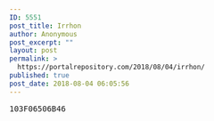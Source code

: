 ```yaml
---
ID: 5551
post_title: Irrhon
author: Anonymous
post_excerpt: ""
layout: post
permalink: >
  https://portalrepository.com/2018/08/04/irrhon/
published: true
post_date: 2018-08-04 06:05:56
---
```

<pre>103F06506B46</pre>